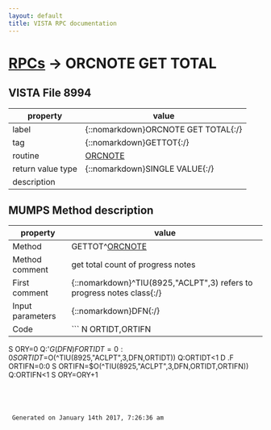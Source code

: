 ```yaml
---
layout: default
title: VISTA RPC documentation
---
```




# [RPCs](TableOfContent.md) &#8594; ORCNOTE GET TOTAL 


 ## VISTA File 8994
 property | value 
--- | --- 
 label | {::nomarkdown}ORCNOTE GET TOTAL{:/}
 tag | {::nomarkdown}GETTOT{:/}
 routine | [ORCNOTE](http://code.osehra.org/dox/Routine_ORCNOTE_source.html)
 return value type | {::nomarkdown}SINGLE VALUE{:/}
 description | 


## MUMPS Method description

 property | value 
 --- | --- 
 Method | GETTOT^[ORCNOTE](http://code.osehra.org/dox/Routine_ORCNOTE_source.html)
 Method comment | get total count of progress notes
 First comment | {::nomarkdown}^TIU(8925,"ACLPT",3) refers to progress notes class{:/}
 Input parameters | {::nomarkdown}DFN{:/}
 Code | ```  N ORTIDT,ORTIFN
 S ORY=0
 Q:'$G(DFN)
 F ORTIDT=0:0 S ORTIDT=$O(^TIU(8925,"ACLPT",3,DFN,ORTIDT)) Q:ORTIDT<1  D
 .F ORTIFN=0:0 S ORTIFN=$O(^TIU(8925,"ACLPT",3,DFN,ORTIDT,ORTIFN)) Q:ORTIFN<1  S ORY=ORY+1
```




 Generated on January 14th 2017, 7:26:36 am
